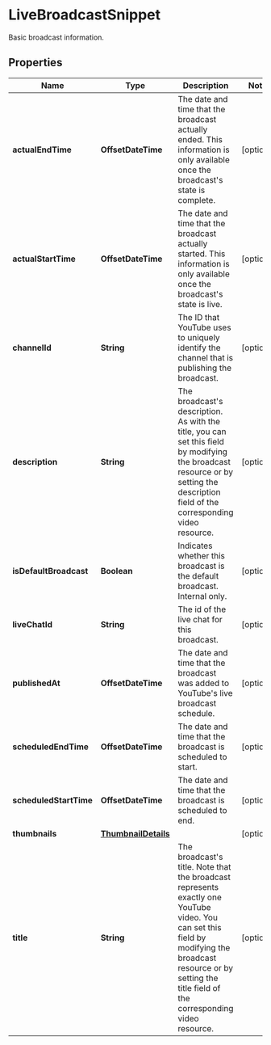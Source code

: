 

# LiveBroadcastSnippet

Basic broadcast information.

## Properties

Name | Type | Description | Notes
------------ | ------------- | ------------- | -------------
**actualEndTime** | **OffsetDateTime** | The date and time that the broadcast actually ended. This information is only available once the broadcast&#39;s state is complete. |  [optional]
**actualStartTime** | **OffsetDateTime** | The date and time that the broadcast actually started. This information is only available once the broadcast&#39;s state is live. |  [optional]
**channelId** | **String** | The ID that YouTube uses to uniquely identify the channel that is publishing the broadcast. |  [optional]
**description** | **String** | The broadcast&#39;s description. As with the title, you can set this field by modifying the broadcast resource or by setting the description field of the corresponding video resource. |  [optional]
**isDefaultBroadcast** | **Boolean** | Indicates whether this broadcast is the default broadcast. Internal only. |  [optional]
**liveChatId** | **String** | The id of the live chat for this broadcast. |  [optional]
**publishedAt** | **OffsetDateTime** | The date and time that the broadcast was added to YouTube&#39;s live broadcast schedule. |  [optional]
**scheduledEndTime** | **OffsetDateTime** | The date and time that the broadcast is scheduled to start. |  [optional]
**scheduledStartTime** | **OffsetDateTime** | The date and time that the broadcast is scheduled to end. |  [optional]
**thumbnails** | [**ThumbnailDetails**](ThumbnailDetails.md) |  |  [optional]
**title** | **String** | The broadcast&#39;s title. Note that the broadcast represents exactly one YouTube video. You can set this field by modifying the broadcast resource or by setting the title field of the corresponding video resource. |  [optional]



